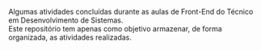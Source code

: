 Algumas atividades concluídas durante as aulas de Front-End do Técnico em Desenvolvimento de Sistemas.<br>
Este repositório tem apenas como objetivo armazenar, de forma organizada, as atividades realizadas.
